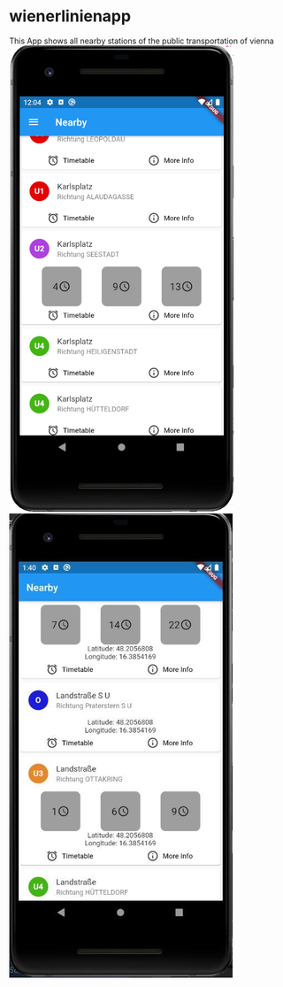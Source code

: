 # wienerlinienapp

This App shows all nearby stations of the public transportation of vienna
![Image](screenshotpreview.png?raw=true)
![Image](vorschau.jpg?raw=true)
